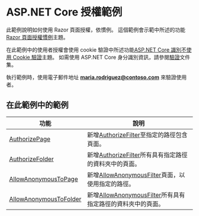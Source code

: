 # <a name="aspnet-core-authorization-sample"></a>ASP.NET Core 授權範例

此範例說明如何使用 Razor 頁面授權，依慣例。 這個範例會示範中所述的功能[Razor 頁面授權慣例](https://docs.microsoft.com/aspnet/core/security/authorization/razor-pages-authorization)主題。

在此範例中的使用者授權會使用 cookie 驗證中所述功能[ASP.NET Core 識別不使用 Cookie 驗證](https://docs.microsoft.com/aspnet/core/security/authentication/cookie)主題。 如需使用 ASP.NET Core 身分識別資訊，請參閱[驗證](https://docs.microsoft.com/aspnet/core/security/authentication/index)文件集。

執行範例時，使用電子郵件地址 **maria.rodriguez@contoso.com** 來驗證使用者。

## <a name="examples-in-this-sample"></a>在此範例中的範例

| 功能 | 說明 |
| ------- | ----------- |
| [AuthorizePage](https://docs.microsoft.com/dotnet/api/microsoft.extensions.dependencyinjection.pageconventioncollectionextensions.authorizepage) | 新增[AuthorizeFilter](https://docs.microsoft.com/dotnet/api/microsoft.aspnetcore.mvc.authorization.authorizefilter)至指定的路徑包含頁面。 |
| [AuthorizeFolder](https://docs.microsoft.com/dotnet/api/microsoft.extensions.dependencyinjection.pageconventioncollectionextensions.authorizefolder) | 新增[AuthorizeFilter](https://docs.microsoft.com/dotnet/api/microsoft.aspnetcore.mvc.authorization.authorizefilter)所有具有指定路徑的資料夾中的頁面。 |
| [AllowAnonymousToPage](https://docs.microsoft.com/dotnet/api/microsoft.extensions.dependencyinjection.pageconventioncollectionextensions.allowanonymoustopage) | 新增[AllowAnonymousFilter](https://docs.microsoft.com/dotnet/api/microsoft.aspnetcore.mvc.authorization.allowanonymousfilter)頁面，以使用指定的路徑。 |
| [AllowAnonymousToFolder](https://docs.microsoft.com/dotnet/api/microsoft.extensions.dependencyinjection.pageconventioncollectionextensions.allowanonymoustofolder) | 新增[AllowAnonymousFilter](https://docs.microsoft.com/dotnet/api/microsoft.aspnetcore.mvc.authorization.allowanonymousfilter)所有具有指定路徑的資料夾中的頁面。 |
